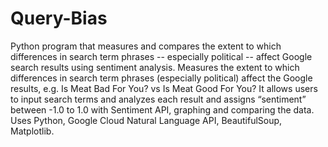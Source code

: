 # Query-Bias

Python program that measures and compares the extent to which differences in search term phrases -- especially political -- affect Google search results using sentiment analysis. Measures the extent to which differences in search term phrases (especially political) affect the Google results, e.g. Is Meat Bad For You? vs Is Meat Good For You? It allows users to input search terms and analyzes each result and assigns “sentiment” between -1.0 to 1.0 with Sentiment API, graphing and comparing the data. Uses Python, Google Cloud Natural Language API, BeautifulSoup, Matplotlib.	
